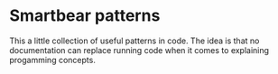 # Smartbear patterns

This a little collection of useful patterns in code. The idea is that no documentation can replace running code when it comes to explaining progamming concepts.
